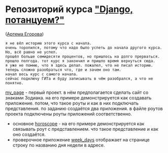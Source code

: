 # Репозиторий курса ["Django, потанцуем?"](https://stepik.org/course/114288/info) 
([Артема Егорова](https://stepik.org/users/4877629/teach))

    я не вёл историю этого курса с начала. 
    очень торопился, потому что надо было успеть до начала другого курса. 
    Но, всё равно не успел. 
    прошёл больше семидесяти процентов, но пришлось на долго прерваться. 
    прошло полгода. тот курс я закончил и пришло время вернуться сюда.
    я уже не помню, что я здесь делал. пожалел, что не писал историю. 
    теперь сложно разобраться что, где и зачем оно там. 
    начал весь курс с самого начала. 
    сейчас подключу ГИТа и буду записывать в чём разобрался, а что не понятно.

[my_page](my_page) - первый проект. в нём предполагается сделать сайт со знаками Зодиака. 
на его примере демонстрируется как создавать приложение. потом, что такое роуты и как в них подключать представления.
по заданию создаётся два приложения. в файле роутов проекта подключены роуты приложений соответственно. 
- основное [horoscope](my_page%2Fhoroscope) - на его примере демонстрируется как связывать роут с представлением. что такое 
представление и как оно создаётся.
- проверочное приложение [week_days](my_page%2Fweek_days) отображает на странице строку по названию дня недели в адресе.
